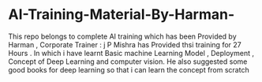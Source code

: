 # AI-Training-Material-By-Harman-
This repo belongs to complete AI training which has been Provided by Harman , Corporate Trainer : j P Mishra has Provided thsi training  for 27 Hours . In which i have learnt Basic machine Learning Model , Deployment , Concept of Deep Learning and computer vision. He also suggested some good books for deep learning so that i can learn the concept from scratch
